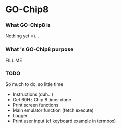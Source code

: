 GO-Chip8
========
### What GO-Chip8 is
Nothing yet =)...


### What 's GO-Chip8 purpose
FILL ME

### TODO
So much to do, so little time

- Instructions (duh...)
- Get 60Hz Chip 8 timer done
- Print screen functions
- Main emulator function (fetch execute)
- Logger
- Print user input (cf keyboard example in termbox)
